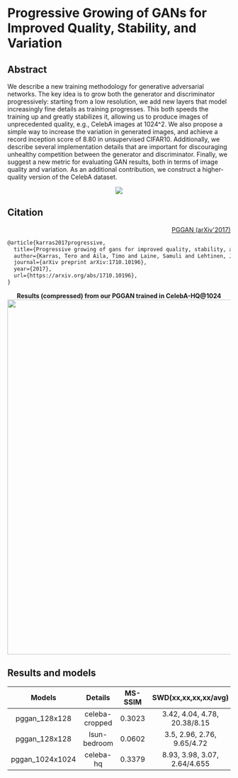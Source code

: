 # Progressive Growing of GANs for Improved Quality, Stability, and Variation

## Abstract

We describe a new training methodology for generative adversarial networks. The key idea is to grow both the generator and discriminator progressively: starting from a low resolution, we add new layers that model increasingly fine details as training progresses. This both speeds the training up and greatly stabilizes it, allowing us to produce images of unprecedented quality, e.g., CelebA images at 1024^2. We also propose a simple way to increase the variation in generated images, and achieve a record inception score of 8.80 in unsupervised CIFAR10. Additionally, we describe several implementation details that are important for discouraging unhealthy competition between the generator and discriminator. Finally, we suggest a new metric for evaluating GAN results, both in terms of image quality and variation. As an additional contribution, we construct a higher-quality version of the CelebA dataset.

<!-- [IMAGE] -->
<div align=center>
<img src="https://user-images.githubusercontent.com/28132635/143053374-c03894c3-6def-49c2-94ed-80c4accee726.JPG" />
</div>

## Citation

<!-- [ALGORITHM] -->

<summary align="right"><a href="https://arxiv.org/abs/1710.10196">PGGAN (arXiv'2017)</a></summary>

```latex
@article{karras2017progressive,
  title={Progressive growing of gans for improved quality, stability, and variation},
  author={Karras, Tero and Aila, Timo and Laine, Samuli and Lehtinen, Jaakko},
  journal={arXiv preprint arXiv:1710.10196},
  year={2017},
  url={https://arxiv.org/abs/1710.10196},
}
```

<div align="center">
  <b> Results (compressed) from our PGGAN trained in CelebA-HQ@1024</b>
  <br/>
  <img src="https://user-images.githubusercontent.com/12726765/114009864-1df45400-9896-11eb-9d25-da9eabfe02ce.png" width="800"/>
</div>

## Results and models

|     Models      |    Details     | MS-SSIM |     SWD(xx,xx,xx,xx/avg)     |                                                        Config                                                         |                                                    Download                                                    |
| :-------------: | :------------: | :-----: | :--------------------------: | :-------------------------------------------------------------------------------------------------------------------: | :------------------------------------------------------------------------------------------------------------: |
|  pggan_128x128  | celeba-cropped | 0.3023  | 3.42, 4.04, 4.78, 20.38/8.15 | [config](https://github.com/open-mmlab/mmgeneration/tree/master/configs/pggan/pggan_celeba-cropped_128_g8_12Mimgs.py) |  [model](https://download.openmmlab.com/mmgen/pggan/pggan_celeba-cropped_128_g8_20210408_181931-85a2e72c.pth)  |
|  pggan_128x128  |  lsun-bedroom  | 0.0602  |  3.5, 2.96, 2.76, 9.65/4.72  |  [config](https://github.com/open-mmlab/mmgeneration/tree/master/configs/pggan/pggan_lsun-bedroom_128_g8_12Mimgs.py)  | [model](https://download.openmmlab.com/mmgen/pggan/pggan_lsun-bedroom_128x128_g8_20210408_182033-5e59f45d.pth) |
| pggan_1024x1024 |   celeba-hq    | 0.3379  | 8.93, 3.98, 3.07, 2.64/4.655 |   [config](https://github.com/open-mmlab/mmgeneration/tree/master/configs/pggan/pggan_celeba-hq_1024_g8_12Mimg.py)    |    [model](https://download.openmmlab.com/mmgen/pggan/pggan_celeba-hq_1024_g8_20210408_181911-f1ef51c3.pth)    |
